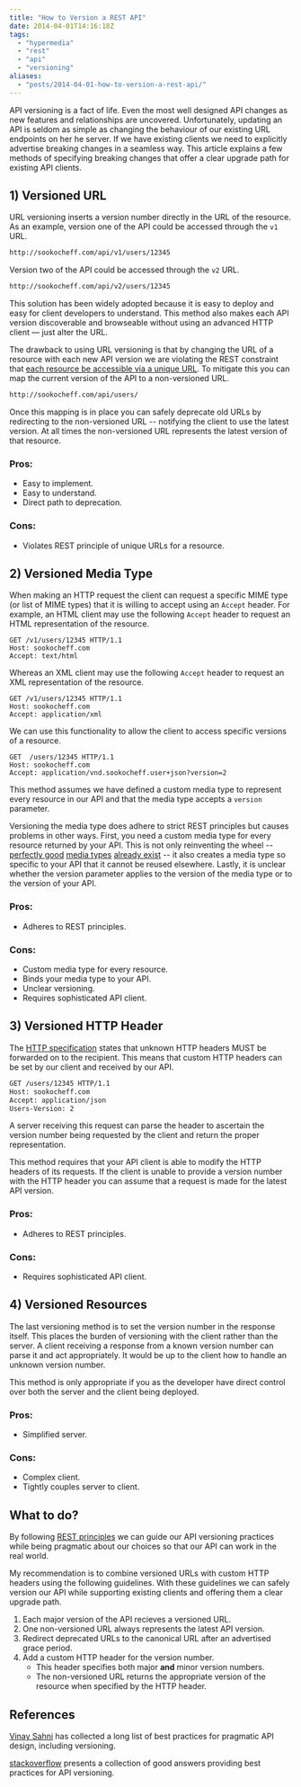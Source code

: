 ```yaml
---
title: "How to Version a REST API"
date: 2014-04-01T14:16:18Z
tags: 
  - "hypermedia"
  - "rest"
  - "api"
  - "versioning"
aliases:
  - "posts/2014-04-01-how-to-version-a-rest-api/"
---
```


API versioning is a fact of life. Even the most well designed API changes as new features and relationships are uncovered. Unfortunately, updating an API is seldom as simple as changing the behaviour of our existing URL endpoints on her he server. If we have existing clients we need to explicitly advertise breaking changes in a seamless way. This article explains a few methods of specifying breaking changes that offer a clear upgrade path for existing API clients. 

<!--more-->

## 1) Versioned URL

URL versioning inserts a version number directly in the URL of the resource. As an example,  version one of the API could be accessed through the `v1` URL.

```bash
http://sookocheff.com/api/v1/users/12345
```

Version two of the API could be accessed through the `v2` URL. 

```bash
http://sookocheff.com/api/v2/users/12345
```

This solution has been widely adopted because it is easy to deploy and easy for client developers to understand. This method also makes each API version discoverable and browseable without using an advanced HTTP client — just alter the URL. 

The drawback to using URL versioning is that by changing the URL of a resource with each new API version we are violating the REST constraint that [each resource be accessible via a unique URL][sookocheffrest]. To mitigate this you can map the current version of the API to a non-versioned URL.

```bash
http://sookocheff.com/api/users/
```

Once this mapping is in place you can safely deprecate old URLs by redirecting to the non-versioned URL -- notifying the client to use the latest version. At all times the non-versioned URL represents the latest version of that resource.

### Pros:
- Easy to implement.
- Easy to understand.
- Direct path to deprecation.

### Cons:
- Violates REST principle of unique URLs for a resource.

## 2) Versioned Media Type

When making an HTTP request the client can request a specific MIME type (or list of MIME types) that it is willing to accept using an `Accept` header. For example, an HTML client may use the following `Accept` header to request an HTML representation of the resource.

```
GET /v1/users/12345 HTTP/1.1
Host: sookocheff.com
Accept: text/html
```

Whereas an XML client may use the following `Accept` header to request an XML representation of the resource.

```
GET /v1/users/12345 HTTP/1.1
Host: sookocheff.com
Accept: application/xml
```

We can use this functionality to allow the client to access specific versions of a resource.

```
GET  /users/12345 HTTP/1.1
Host: sookocheff.com
Accept: application/vnd.sookocheff.user+json?version=2
```

This method assumes we have defined a custom media type to represent every resource in our API and that the media type accepts a `version` parameter.

Versioning the media type does adhere to strict REST principles but causes problems in other ways. First, you need a custom media type for every resource returned by your API. This is not only reinventing the wheel -- [perfectly good][schema] [media types][iana] [already exist][mimelist] -- it also creates a media type so specific to your API that it cannot be reused elsewhere. Lastly, it is unclear whether the version parameter applies to the version of the media type or to the version of your API.

### Pros:
- Adheres to REST principles.

### Cons:
- Custom media type for every resource.
- Binds your media type to your API.
- Unclear versioning.
- Requires sophisticated API client.

## 3) Versioned HTTP Header

The [HTTP specification][httpheader] states that unknown HTTP headers MUST be forwarded on to the recipient. This means that custom HTTP headers can be set by our client and received by our API.

```bash
GET /users/12345 HTTP/1.1
Host: sookocheff.com
Accept: application/json
Users-Version: 2
```

A server receiving this request can parse the header to ascertain the version number being requested by the client and return the proper representation. 

This method requires that your API client is able to modify the HTTP headers of its requests. If the client is unable to provide a version number with the HTTP header you can assume that a request is made for the latest API version.

### Pros:
- Adheres to REST principles.

### Cons:
- Requires sophisticated API client.

## 4) Versioned Resources

The last versioning method is to set the version number in the response itself. This places the burden of versioning with the client rather than the server. A client receiving a response from a known version number can parse it and act appropriately. It would be up to the client how to handle an unknown version number.

This method is only appropriate if you as the developer have direct control over both the server and the client being deployed.

### Pros:
- Simplified server.

### Cons:
- Complex client.
- Tightly couples server to client.

## What to do?

By following [REST principles][sookocheffrest] we can guide our API versioning practices while being pragmatic about our choices so that our API can work in the real world.

My recommendation is to combine versioned URLs with custom HTTP headers using the following guidelines. With these guidelines we can safely version our API while supporting existing clients and offering them a clear upgrade path.

1. Each major version of the API recieves a versioned URL.
2. One non-versioned URL always represents the latest API version. 
3. Redirect deprecated URLs to the canonical URL after an advertised grace period.
4. Add a custom HTTP header for the version number.
	- This header specifies both major **and** minor version numbers.
	- The non-versioned URL returns the appropriate version of the resource when specified by the HTTP header.

## References

[Vinay Sahni][1] has collected a long list of best practices for pragmatic API design, including versioning. 

[stackoverflow][2] presents a collection of good answers providing best practices for API versioning.

[1]: http://www.vinaysahni.com/best-practices-for-a-pragmatic-restful-api
[2]: http://stackoverflow.com/questions/389169/best-practices-for-api-versioning

[sookocheffrest]: http://sookocheff.com/posts/2014-03-19-how-rest-constraints-affect-api-design/
[schema]: http://schema.org/
[iana]: http://www.iana.org/assignments/media-types/media-types.xhtml
[mimelist]: http://www.freeformatter.com/mime-types-list.html
[httpheader]: http://www.w3.org/Protocols/rfc2616/rfc2616-sec7.html#sec7.1
